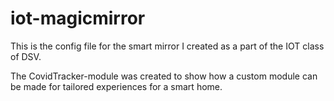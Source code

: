# iot-magicmirror


This is the config file for the smart mirror I created as a part of the IOT class of DSV.

The CovidTracker-module was created to show how a custom module can be made for tailored experiences for a smart home.
